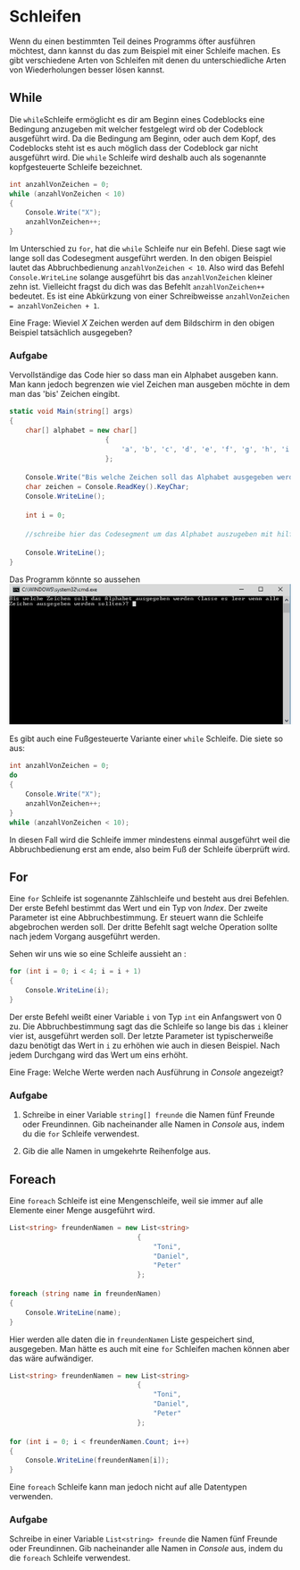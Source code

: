 ﻿# Schleifen

Wenn du einen bestimmten Teil deines Programms öfter ausführen möchtest, dann kannst du das zum Beispiel mit einer Schleife machen. Es gibt verschiedene Arten von Schleifen mit denen du unterschiedliche Arten von Wiederholungen besser lösen kannst.


## While

Die ```while```Schleife ermöglicht es dir am Beginn eines Codeblocks eine Bedingung anzugeben mit welcher festgelegt wird ob der Codeblock ausgeführt wird. Da die Bedingung am Beginn, oder auch dem Kopf, des Codeblocks steht ist es auch möglich dass der Codeblock gar nicht ausgeführt wird. Die ```while``` Schleife wird deshalb auch als sogenannte kopfgesteuerte Schleife bezeichnet.

```csharp
int anzahlVonZeichen = 0;
while (anzahlVonZeichen < 10)
{
    Console.Write("X");
    anzahlVonZeichen++;
}
```

Im Unterschied zu ```for```, hat die ```while``` Schleife nur ein Befehl. Diese sagt wie lange soll das Codesegment ausgeführt werden. In den obigen Beispiel lautet das Abbruchbedienung ```anzahlVonZeichen < 10```. Also wird das Befehl ``` Console.WriteLine ``` solange ausgeführt bis das ```anzahlVonZeichen``` kleiner zehn ist. Vielleicht fragst du dich was das Befehlt ```anzahlVonZeichen++``` bedeutet. Es ist eine Abkürkzung von einer Schreibweisse ```anzahlVonZeichen = anzahlVonZeichen + 1```.

Eine Frage: Wieviel _X_ Zeichen werden auf dem Bildschirm in den obigen Beispiel tatsächlich ausgegeben? 

### Aufgabe

Vervollständige das Code hier so dass man ein Alphabet ausgeben kann. Man kann jedoch begrenzen wie viel Zeichen man ausgeben möchte in dem man das 'bis' Zeichen eingibt.

```csharp
static void Main(string[] args)
{
    char[] alphabet = new char[]
                        {
                            'a', 'b', 'c', 'd', 'e', 'f', 'g', 'h', 'i', 'j', 'k', 'l', 'm', 'n', 'o', 'p', 'q', 'r', 's', 't', 'u', 'v', 'w', 'x', 'y', 'z', 'ä',  'ö',  'ü', 'ß'
                        };

    Console.Write("Bis welche Zeichen soll das Alphabet ausgegeben werden (lasse es leer wenn alle Zeichen ausgegeben werden sollten)? ");
    char zeichen = Console.ReadKey().KeyChar;
    Console.WriteLine();

    int i = 0;

    //schreibe hier das Codesegment um das Alphabet auszugeben mit hilfe eine while Schleife

    Console.WriteLine();
}

```

Das Programm könnte so aussehen
![Alphabet mit eine while Schleife](images/alphabet_with_while.gif)

Es gibt auch eine Fußgesteuerte Variante einer ```while``` Schleife. Die siete so aus:

```csharp
int anzahlVonZeichen = 0;
do
{
    Console.Write("X");
    anzahlVonZeichen++;
}
while (anzahlVonZeichen < 10);
```
In diesen Fall wird die Schleife immer mindestens einmal ausgeführt weil die Abbruchbedienung erst am ende, also beim Fuß der Schleife überprüft wird.


## For

Eine ```for``` Schleife ist sogenannte Zählschleife und besteht aus drei Befehlen. Der erste Befehl bestimmt das Wert und ein Typ von _Index_. Der zweite Parameter ist eine Abbruchbestimmung. Er steuert wann die Schleife abgebrochen werden soll. Der dritte Befehlt sagt welche Operation sollte nach jedem Vorgang ausgeführt werden.

Sehen wir uns wie so eine Schleife aussieht an :

```csharp
for (int i = 0; i < 4; i = i + 1)
{
    Console.WriteLine(i);
}
```

Der erste Befehl weißt einer Variable ```i``` von Typ ```int``` ein Anfangswert von 0 zu. Die Abbruchbestimmung sagt das die Schleife so lange bis das ```i``` kleiner vier ist, ausgeführt werden soll. Der letzte Parameter ist typischerweiße dazu benötigt das Wert in ```i``` zu erhöhen wie auch in diesen Beispiel. Nach jedem Durchgang wird das Wert um eins erhöht. 

Eine Frage: Welche Werte werden nach Ausführung in _Console_ angezeigt?

### Aufgabe
 1) Schreibe in einer Variable ```string[] freunde``` die Namen fünf Freunde oder Freundinnen. Gib nacheinander alle Namen in _Console_ aus, indem du die ```for``` Schleife verwendest.

 2) Gib die alle Namen in umgekehrte Reihenfolge aus.


## Foreach

Eine ```foreach``` Schleife ist eine Mengenschleife, weil sie immer auf alle Elemente einer Menge ausgeführt wird.

```csharp
List<string> freundenNamen = new List<string>
                                {
                                    "Toni",
                                    "Daniel",
                                    "Peter"
                                };

foreach (string name in freundenNamen)
{
    Console.WriteLine(name);
}
```
Hier werden alle daten die in ```freundenNamen``` Liste gespeichert sind, ausgegeben. Man hätte es auch mit eine ```for``` Schleifen machen können aber das wäre aufwändiger.

```csharp
List<string> freundenNamen = new List<string>
                                {
                                    "Toni",
                                    "Daniel",
                                    "Peter"
                                };

for (int i = 0; i < freundenNamen.Count; i++)
{
    Console.WriteLine(freundenNamen[i]);
}
```

Eine ```foreach``` Schleife kann man jedoch nicht auf alle Datentypen verwenden.

### Aufgabe

Schreibe in einer Variable ```List<string> freunde``` die Namen fünf Freunde oder Freundinnen. Gib nacheinander alle Namen in _Console_ aus, indem du die ```foreach``` Schleife verwendest.
